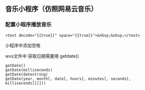 ## 音乐小程序（仿照网易云音乐）

### 配置小程序播放音乐

```$xslt
<text decode="{{true}}" space="{{true}}">&nbsp;&nbsp;</text>
```
小程序中添加空格

wxs文件中  获取日期需要用 getdate()
```$xslt
getDate()
getDate(milliseconds)
getDate(datestring)
getDate(year, month[, date[, hours[, minutes[, seconds[, milliseconds]]]]])
```